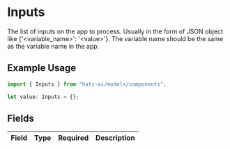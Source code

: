# Inputs

The list of inputs on the app to process. Usually in the form of JSON object like {'\<variable_name\>': '\<value\>'}. The variable name should be the same as the variable name in the app.

## Example Usage

```typescript
import { Inputs } from "hatz-ai/models/components";

let value: Inputs = {};
```

## Fields

| Field       | Type        | Required    | Description |
| ----------- | ----------- | ----------- | ----------- |